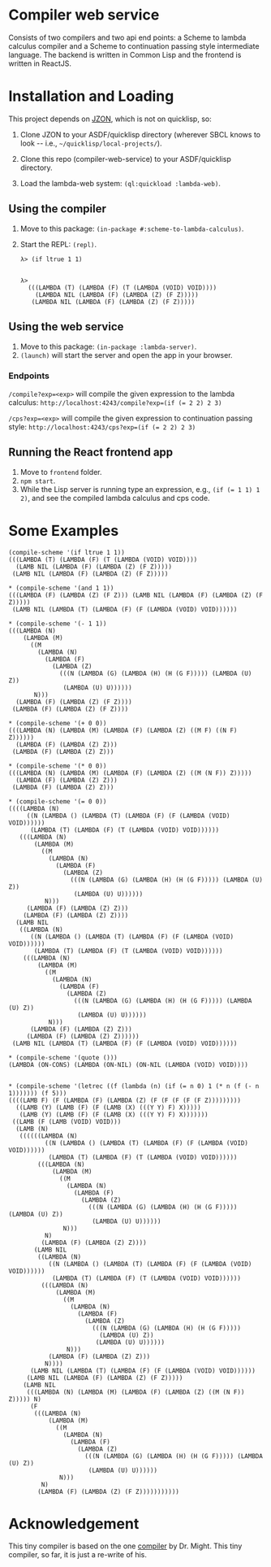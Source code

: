 # Compiler web service
Consists of two compilers and two api end points: a Scheme to lambda calculus compiler and a Scheme to continuation passing style intermediate language. The backend is written in Common Lisp and the frontend is written in ReactJS.

# Installation and Loading
This project depends on [JZON](https://github.com/Zulu-Inuoe/jzon), which is not on quicklisp, so:

1. Clone JZON to your ASDF/quicklisp directory (wherever SBCL knows to look -- i.e., `~/quicklisp/local-projects/`). 

2. Clone this repo (compiler-web-service) to your ASDF/quicklisp directory. 

3. Load the lambda-web system: `(ql:quickload :lambda-web)`. 

## Using the compiler
1. Move to this package: `(in-package #:scheme-to-lambda-calculus)`.
2. Start the REPL: `(repl)`.

       λ> (if ltrue 1 1)
       
       
       λ>
         (((LAMBDA (T) (LAMBDA (F) (T (LAMBDA (VOID) VOID))))
           (LAMBDA NIL (LAMBDA (F) (LAMBDA (Z) (F Z)))))
          (LAMBDA NIL (LAMBDA (F) (LAMBDA (Z) (F Z)))))
          
## Using the web service
1. Move to this package: `(in-package :lambda-server)`.
2. `(launch)` will start the server and open the app in your browser.

### Endpoints
`/compile?exp=<exp>` will compile the given expression to the lambda calculus:
             `http://localhost:4243/compile?exp=(if (= 2 2) 2 3)`

 `/cps?exp=<exp>` will compile the given expression to continuation passing style:
                    `http://localhost:4243/cps?exp=(if (= 2 2) 2 3)`

## Running the React frontend app
1. Move to `frontend` folder.
2. `npm start`.
3. While the Lisp server is running type an expression, e.g., `(if (= 1 1) 1 2)`, and see the compiled lambda calculus and cps code.


# Some Examples
```
(compile-scheme '(if ltrue 1 1))
(((LAMBDA (T) (LAMBDA (F) (T (LAMBDA (VOID) VOID))))
  (LAMB NIL (LAMBDA (F) (LAMBDA (Z) (F Z)))))
 (LAMB NIL (LAMBDA (F) (LAMBDA (Z) (F Z)))))
 
* (compile-scheme '(and 1 1))
(((LAMBDA (F) (LAMBDA (Z) (F Z))) (LAMB NIL (LAMBDA (F) (LAMBDA (Z) (F Z)))))
 (LAMB NIL (LAMBDA (T) (LAMBDA (F) (F (LAMBDA (VOID) VOID))))))
 
* (compile-scheme '(- 1 1))
(((LAMBDA (N)
    (LAMBDA (M)
      ((M
        (LAMBDA (N)
          (LAMBDA (F)
            (LAMBDA (Z)
              (((N (LAMBDA (G) (LAMBDA (H) (H (G F))))) (LAMBDA (U) Z))
               (LAMBDA (U) U))))))
       N)))
  (LAMBDA (F) (LAMBDA (Z) (F Z))))
 (LAMBDA (F) (LAMBDA (Z) (F Z))))
 
* (compile-scheme '(+ 0 0))
(((LAMBDA (N) (LAMBDA (M) (LAMBDA (F) (LAMBDA (Z) ((M F) ((N F) Z))))))
  (LAMBDA (F) (LAMBDA (Z) Z)))
 (LAMBDA (F) (LAMBDA (Z) Z)))
 
* (compile-scheme '(* 0 0))
(((LAMBDA (N) (LAMBDA (M) (LAMBDA (F) (LAMBDA (Z) ((M (N F)) Z)))))
  (LAMBDA (F) (LAMBDA (Z) Z)))
 (LAMBDA (F) (LAMBDA (Z) Z)))
 
* (compile-scheme '(= 0 0))
((((LAMBDA (N)
     ((N (LAMBDA () (LAMBDA (T) (LAMBDA (F) (F (LAMBDA (VOID) VOID))))))
      (LAMBDA (T) (LAMBDA (F) (T (LAMBDA (VOID) VOID))))))
   (((LAMBDA (N)
       (LAMBDA (M)
         ((M
           (LAMBDA (N)
             (LAMBDA (F)
               (LAMBDA (Z)
                 (((N (LAMBDA (G) (LAMBDA (H) (H (G F))))) (LAMBDA (U) Z))
                  (LAMBDA (U) U))))))
          N)))
     (LAMBDA (F) (LAMBDA (Z) Z)))
    (LAMBDA (F) (LAMBDA (Z) Z))))
  (LAMB NIL
   ((LAMBDA (N)
      ((N (LAMBDA () (LAMBDA (T) (LAMBDA (F) (F (LAMBDA (VOID) VOID))))))
       (LAMBDA (T) (LAMBDA (F) (T (LAMBDA (VOID) VOID))))))
    (((LAMBDA (N)
        (LAMBDA (M)
          ((M
            (LAMBDA (N)
              (LAMBDA (F)
                (LAMBDA (Z)
                  (((N (LAMBDA (G) (LAMBDA (H) (H (G F))))) (LAMBDA (U) Z))
                   (LAMBDA (U) U))))))
           N)))
      (LAMBDA (F) (LAMBDA (Z) Z)))
     (LAMBDA (F) (LAMBDA (Z) Z))))))
 (LAMB NIL (LAMBDA (T) (LAMBDA (F) (F (LAMBDA (VOID) VOID))))))
 
* (compile-scheme '(quote ()))
(LAMBDA (ON-CONS) (LAMBDA (ON-NIL) (ON-NIL (LAMBDA (VOID) VOID))))


* (compile-scheme '(letrec ((f (lambda (n) (if (= n 0) 1 (* n (f (- n 1))))))) (f 5)))
((((LAMB F) (F (LAMBDA (F) (LAMBDA (Z) (F (F (F (F (F Z)))))))))
  ((LAMB (Y) (LAMB (F) (F (LAMB (X) (((Y Y) F) X)))))
   (LAMB (Y) (LAMB (F) (F (LAMB (X) (((Y Y) F) X)))))))
 ((LAMB (F (LAMB (VOID) VOID)))
  (LAMB (N)
   ((((((LAMBDA (N)
          ((N (LAMBDA () (LAMBDA (T) (LAMBDA (F) (F (LAMBDA (VOID) VOID))))))
           (LAMBDA (T) (LAMBDA (F) (T (LAMBDA (VOID) VOID))))))
        (((LAMBDA (N)
            (LAMBDA (M)
              ((M
                (LAMBDA (N)
                  (LAMBDA (F)
                    (LAMBDA (Z)
                      (((N (LAMBDA (G) (LAMBDA (H) (H (G F))))) (LAMBDA (U) Z))
                       (LAMBDA (U) U))))))
               N)))
          N)
         (LAMBDA (F) (LAMBDA (Z) Z))))
       (LAMB NIL
        ((LAMBDA (N)
           ((N (LAMBDA () (LAMBDA (T) (LAMBDA (F) (F (LAMBDA (VOID) VOID))))))
            (LAMBDA (T) (LAMBDA (F) (T (LAMBDA (VOID) VOID))))))
         (((LAMBDA (N)
             (LAMBDA (M)
               ((M
                 (LAMBDA (N)
                   (LAMBDA (F)
                     (LAMBDA (Z)
                       (((N (LAMBDA (G) (LAMBDA (H) (H (G F)))))
                         (LAMBDA (U) Z))
                        (LAMBDA (U) U))))))
                N)))
           (LAMBDA (F) (LAMBDA (Z) Z)))
          N))))
      (LAMB NIL (LAMBDA (T) (LAMBDA (F) (F (LAMBDA (VOID) VOID))))))
     (LAMB NIL (LAMBDA (F) (LAMBDA (Z) (F Z)))))
    (LAMB NIL
     (((LAMBDA (N) (LAMBDA (M) (LAMBDA (F) (LAMBDA (Z) ((M (N F)) Z))))) N)
      (F
       (((LAMBDA (N)
           (LAMBDA (M)
             ((M
               (LAMBDA (N)
                 (LAMBDA (F)
                   (LAMBDA (Z)
                     (((N (LAMBDA (G) (LAMBDA (H) (H (G F))))) (LAMBDA (U) Z))
                      (LAMBDA (U) U))))))
              N)))
         N)
        (LAMBDA (F) (LAMBDA (Z) (F Z)))))))))))
```

# Acknowledgement
This tiny compiler is based on the one [compiler](https://matt.might.net/articles/compiling-up-to-lambda-calculus/) by Dr. Might. This tiny compiler, so far, it is just a re-write of his.
